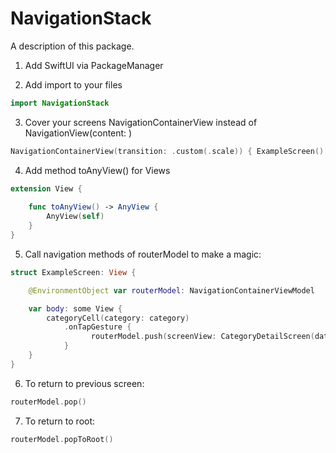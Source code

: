 # NavigationStack

A description of this package.
1. Add SwiftUI via PackageManager

2. Add import to your files

```swift
import NavigationStack
```

3. Cover your screens NavigationContainerView instead of NavigationView(content: )

```swift 
NavigationContainerView(transition: .custom(.scale)) { ExampleScreen() }
```

4. Add method toAnyView() for Views

```swift
extension View {
    
    func toAnyView() -> AnyView {
        AnyView(self)
    }
}
```

5. Call navigation methods of routerModel to make a magic:

```swift
struct ExampleScreen: View {

    @EnvironmentObject var routerModel: NavigationContainerViewModel

    var body: some View {
        categoryCell(category: category)
            .onTapGesture {
                  routerModel.push(screenView: CategoryDetailScreen(data: category).toAnyView())
            }
    }
}
```

6. To return to previous screen:
   
```swift
routerModel.pop()
```

7. To return to root:
   
```swift
routerModel.popToRoot()
```
